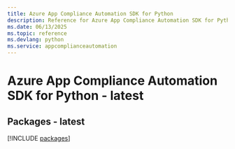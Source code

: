 ```yaml
---
title: Azure App Compliance Automation SDK for Python
description: Reference for Azure App Compliance Automation SDK for Python
ms.date: 06/13/2025
ms.topic: reference
ms.devlang: python
ms.service: appcomplianceautomation
---
```

# Azure App Compliance Automation SDK for Python - latest
## Packages - latest
[!INCLUDE [packages](app-compliance-automation-index.md)]